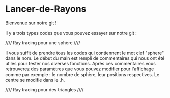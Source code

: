 # Lancer-de-Rayons

Bienvenue sur notre git !

Il y a trois types codes que vous pouvez essayer sur notre git :

//// Ray tracing pour une sphère ////

Il vous suffit de prendre tous les codes qui contiennent le mot clef "sphere" dans le nom. Le début du main est rempli de commentaires qui nous ont été utiles pour tester nos diverses fonctions. Après ces commentaires vous retrouverez des paramètres que vous pouvez modifier pour l'affichage comme par exemple : le nombre de sphère, leur positions respectives. Le centre se modifie dans le .h.

//// Ray tracing pour des triangles ////

